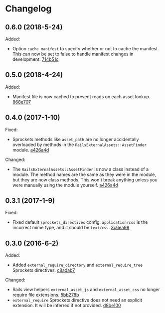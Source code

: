 # Changelog

## 0.6.0 (2018-5-24)

Added:

- Option `cache_manifest` to specify whether or not to cache the manifest. This can now be set to false to handle manifest changes in development. [714b51c](../../commit/714b51c)

## 0.5.0 (2018-4-24)

Added:

- Manifest file is now cached to prevent reads on each asset lookup. [868e707](../../commit/868e707)

## 0.4.0 (2017-1-10)

Fixed:

- Sprockets methods like `asset_path` are no longer accidentally overloaded by methods in the `RailsExternalAssets::AssetFinder` module. [a426a4d](../../commit/a426a4d)

Changed:

- The `RailsExternalAssets::AssetFinder` is now a class instead of a module. The method names are the same as they were in the module, but they are now class methods. This won't break anything unless you were manually using the module yourself. [a426a4d](../../commit/a426a4d)

## 0.3.1 (2017-1-9)

Fixed:

- Fixed default `sprockets_directives` config. `application/css` is the incorrect mime type, and it should be `text/css`. [3c6ea98](../../commit/3c6ea98)

## 0.3.0 (2016-6-2)

Added:

- Added `external_require_directory` and `external_require_tree` Sprockets directives. [c8adab7](../../commit/c8adab7)

Changed:

- Rails view helpers `external_asset_js` and `external_asset_css` no longer require file extensions. [5bb278b](../../commit/5bb278b)
- `external_require` Sprockets directive does not need an explicit extension. It will be inferred if not provided. [d8be100](../../commit/d8be100)

